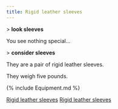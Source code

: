 ```yaml
---
title: Rigid leather sleeves
---
```


\> **look sleeves**

You see nothing special...

\> **consider sleeves**

They are a pair of rigid leather sleeves.

They weigh five pounds.

{% include Equipment.md %}

[Rigid leather sleeves](Category:_Leather_equipment "wikilink") [Rigid
leather sleeves](Category:Arms_items "wikilink")